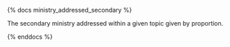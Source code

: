 {% docs ministry_addressed_secondary %}

The secondary ministry addressed within a given topic given by proportion.

{% enddocs %}
